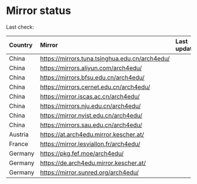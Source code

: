 <script src="./time.js"></script>
# Mirror status
Last check: <script type="text/javascript">localize(1737382824.407548);</script>

|Country|Mirror|Last update|
|:------|:-----|:----------|
|China|https://mirrors.tuna.tsinghua.edu.cn/arch4edu/|<script type="text/javascript">localize(1737355234);</script>|
|China|https://mirrors.aliyun.com/arch4edu/|<script type="text/javascript">localize(1737355234);</script>|
|China|https://mirrors.bfsu.edu.cn/arch4edu/|<script type="text/javascript">localize(1737355234);</script>|
|China|https://mirrors.cernet.edu.cn/arch4edu/|<script type="text/javascript">localize(1737355234);</script>|
|China|https://mirror.iscas.ac.cn/arch4edu/|<script type="text/javascript">localize(1737355234);</script>|
|China|https://mirrors.nju.edu.cn/arch4edu/|<script type="text/javascript">localize(1737268610);</script>|
|China|https://mirror.nyist.edu.cn/arch4edu/|<script type="text/javascript">localize(1737355234);</script>|
|China|https://mirrors.sau.edu.cn/arch4edu/|<script type="text/javascript">localize(1731653531);</script>|
|Austria|https://at.arch4edu.mirror.kescher.at/|<script type="text/javascript">localize(1737355234);</script>|
|France|https://mirror.lesviallon.fr/arch4edu/|<script type="text/javascript">localize(1737355234);</script>|
|Germany|https://pkg.fef.moe/arch4edu/|<script type="text/javascript">localize(1737355234);</script>|
|Germany|https://de.arch4edu.mirror.kescher.at/|<script type="text/javascript">localize(1737355234);</script>|
|Germany|https://mirror.sunred.org/arch4edu/|<script type="text/javascript">localize(1737355234);</script>|

<script src="./tablefilter/tablefilter.js"></script>
<script src="./table.js"></script>